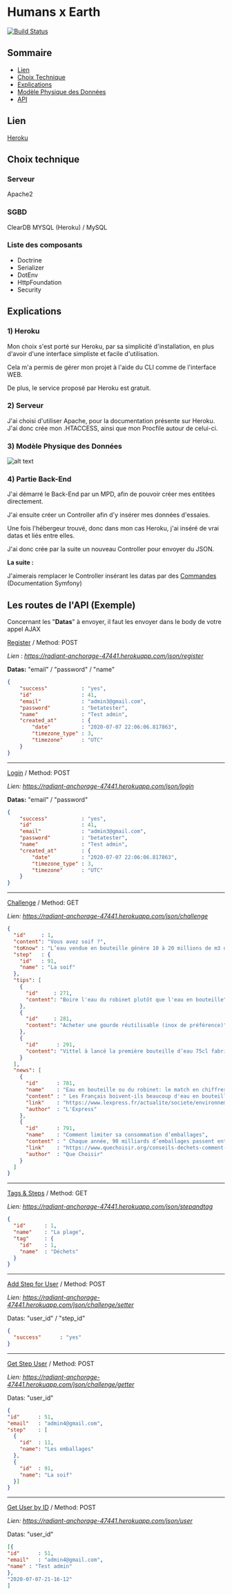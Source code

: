 # Humans x Earth

[![Build Status](https://travis-ci.org/joemccann/dillinger.svg?branch=master)](https://travis-ci.org/joemccann/dillinger)


## Sommaire

- [Lien](#lien)
- [Choix Technique](#technical)
- [Explications](#explain)
- [Modèle Physique des Données](#mpd)
- [API](#route)





## <a name="link"></a> Lien

[Heroku](https://radiant-anchorage-47441.herokuapp.com/)

## <a name="technical"></a> Choix technique

### Serveur

Apache2

### SGBD

ClearDB MYSQL (Heroku) / MySQL

### Liste des composants

- Doctrine
- Serializer
- DotEnv
- HttpFoundation
- Security


## <a name="explain"></a> Explications

### 1) Heroku

Mon choix s'est porté sur Heroku, par sa simplicité d'installation, en plus
d'avoir d'une interface simpliste et facile d'utilisation.

Cela m'a permis de gérer mon projet à l'aide du CLI comme de l'interface WEB.

De plus, le service proposé par Heroku est gratuit.

### 2) Serveur

J'ai choisi d'utiliser Apache, pour la documentation présente sur Heroku.
J'ai donc crée mon .HTACCESS, ainsi que mon Procfile autour de celui-ci.


### <a name="mpd"></a> 3) Modèle Physique des Données

![alt text](https://zupimages.net/up/20/28/uc09.png)

### 4) Partie Back-End

J'ai démarré le Back-End par un MPD, afin de pouvoir créer mes entitées directement.

J'ai ensuite créer un Controller afin d'y insérer mes données d'essaies.

Une fois l'hébergeur trouvé, donc dans mon cas Heroku, j'ai inséré de vrai datas et liés entre elles.

J'ai donc crée par la suite un nouveau Controller pour envoyer du JSON.

**La suite :**

J'aimerais remplacer le Controller insérant les datas par des [Commandes](https://symfony.com/doc/current/console.html) (Documentation Symfony)



## <a name="route"></a> Les routes de l'API (Exemple)


Concernant les "**Datas**" à envoyer, il faut les envoyer dans le body de votre appel AJAX

[Register](https://radiant-anchorage-47441.herokuapp.com/json/register) / Method: POST

*Lien : https://radiant-anchorage-47441.herokuapp.com/json/register*

**Datas:** "email" / "password" / "name"

```json
{
    "success"           : "yes",
    "id"                : 41,
    "email"             : "admin3@gmail.com",
    "password"          : "betatester",
    "name"              : "Test admin",
    "created_at"        : {
        "date"          : "2020-07-07 22:06:06.817863",
        "timezone_type" : 3,
        "timezone"      : "UTC"
    }
}
```
  
-----

[Login](https://radiant-anchorage-47441.herokuapp.com/json/login) / Method: POST

*Lien: https://radiant-anchorage-47441.herokuapp.com/json/login*

**Datas:** "email" / "password"

```json
{
    "success"           : "yes",
    "id"                : 41,
    "email"             : "admin3@gmail.com",
    "password"          : "betatester",
    "name"              : "Test admin",
    "created_at"        : {
        "date"          : "2020-07-07 22:06:06.817863",
        "timezone_type" : 3,
        "timezone"      : "UTC"
    }
}
```
 
-----

[Challenge](https://radiant-anchorage-47441.herokuapp.com/json/challenge) / Method: GET

*Lien: https://radiant-anchorage-47441.herokuapp.com/json/challenge* 


```json
{
  "id"     : 1,
  "content": "Vous avez soif ?",
  "toKnow" : "L’eau vendue en bouteille génère 10 à 20 millions de m3 de déchets par an.",
  "step"   : {
    "id"   : 91,
    "name" : "La soif"
  },
  "tips": [
    {
      "id"     : 271,
      "content": "Boire l'eau du robinet plutôt que l'eau en bouteille"
    },
    {
      "id"     : 281,
      "content": "Acheter une gourde réutilisable (inox de préférence)"
    },
    {
      "id"      : 291,
      "content": "Vittel à lancé la première bouteille d’eau 75cl fabriquée avec 100% de plastique recyclé"
    }
  ],
  "news": [
    {
      "id"      : 781,
      "name"    : "Eau en bouteille ou du robinet: le match en chiffres",
      "content" : " Les Français boivent-ils beaucoup d'eau en bouteilles? Combien coûte-t-elle par rapport à l'eau du robinet? Est-elle meilleure pour la santé? Cette industrie est-elle polluante? Des chiffres, des réponses. ",
      "link"    : "https://www.lexpress.fr/actualite/societe/environnement/eau-en-bouteille-ou-du-robinet-le-match-en-chiffres_859054.html",
      "author"  : "L'Express"
    },
    {
      "id"      : 791,
      "name"    : "Comment limiter sa consommation d’emballages",
      "content" : " Chaque année, 90 milliards d’emballages passent entre les mains des Français ! Ils constituent désormais le volume le plus important du contenu des poubelles et finissent encore majoritairement dans une décharge ou un incinérateur. Pour enrayer ce fléau, le tri ne suffit pas. Il faut réduire les déchets d’emballage à la source. ",
      "link"    : "https://www.quechoisir.org/conseils-dechets-comment-limiter-sa-consommation-d-emballages-n9821/#:~:text=%C3%A0%20verser%20dans%20un%20flacon,3%20de%20d%C3%A9chets%20par%20an.",
      "author"  : "Que Choisir"
    }
  ]
}
```
 
-----

[Tags & Steps](https://radiant-anchorage-47441.herokuapp.com/json/stepandtag) / Method: GET

*Lien: https://radiant-anchorage-47441.herokuapp.com/json/stepandtag*


```json
{
  "id"      : 1,
  "name"    : "La plage",
  "tag"     : {
    "id"    : 1,
    "name"  : "Déchets"
  }
}
```
 
-----

[Add Step for User](https://radiant-anchorage-47441.herokuapp.com/json/challenge/setter) / Method: POST

*Lien: https://radiant-anchorage-47441.herokuapp.com/json/challenge/setter*

Datas: "user_id" / "step_id"

```json
{
  "success"      : "yes"
}
```
 
-----

[Get Step User](https://radiant-anchorage-47441.herokuapp.com/json/challenge/getter) / Method: POST

*Lien: https://radiant-anchorage-47441.herokuapp.com/json/challenge/getter*

Datas: "user_id"

```json
{
"id"      : 51,
"email"   : "admin4@gmail.com",
"step"    : [
  {
    "id"  : 11,
    "name": "Les emballages"
  },
  {
    "id"  : 91,
    "name": "La soif"
  }]
}
```


-----

[Get User by ID](https://radiant-anchorage-47441.herokuapp.com/json/user) / Method: POST

*Lien: https://radiant-anchorage-47441.herokuapp.com/json/user*

Datas: "user_id"

```json
[{
"id"      : 51,
"email"   : "admin4@gmail.com",
"name" : "Test admin"
},
"2020-07-07-21-16-12"
]
```

